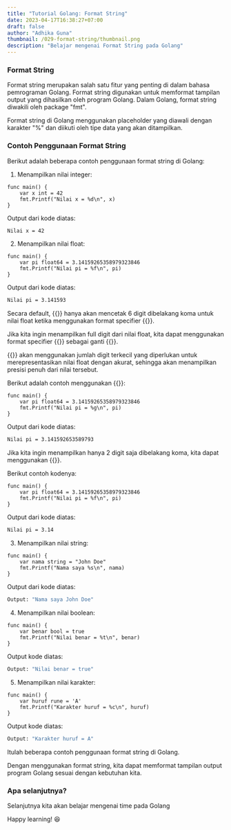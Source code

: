 ```yaml
---
title: "Tutorial Golang: Format String"
date: 2023-04-17T16:38:27+07:00
draft: false
author: "Adhika Guna"
thumbnail: /029-format-string/thumbnail.png
description: "Belajar mengenai Format String pada Golang"
---
```



### Format String

Format string merupakan salah satu fitur yang penting di dalam bahasa pemrograman Golang. Format string digunakan untuk memformat tampilan output yang dihasilkan oleh program Golang. Dalam Golang, format string diwakili oleh package "fmt".

Format string di Golang menggunakan placeholder yang diawali dengan karakter "%" dan diikuti oleh tipe data yang akan ditampilkan. 


### Contoh Penggunaan Format String

Berikut adalah beberapa contoh penggunaan format string di Golang:

1. Menampilkan nilai integer:
```golang
func main() {
    var x int = 42
    fmt.Printf("Nilai x = %d\n", x)
}
```

Output dari kode diatas:
```bash
Nilai x = 42
```

2. Menampilkan nilai float:
```golang
func main() {
    var pi float64 = 3.14159265358979323846
    fmt.Printf("Nilai pi = %f\n", pi)
}
```

Output dari kode diatas:
```bash
Nilai pi = 3.141593
```

Secara default, {{<singlelinecodeblock text="Printf">}} hanya akan mencetak 6 digit dibelakang koma untuk nilai float ketika menggunakan format specifier {{<singlelinecodeblock text="%f">}}.

Jika kita ingin menampilkan full digit dari nilai float, kita dapat menggunakan format specifier {{<singlelinecodeblock text="%g">}} sebagai ganti {{<singlelinecodeblock text="%f">}}. 

{{<singlelinecodeblock text="%g">}} akan menggunakan jumlah digit terkecil yang diperlukan untuk merepresentasikan nilai float dengan akurat, sehingga akan menampilkan presisi penuh dari nilai tersebut. 

Berikut adalah contoh menggunakan {{<singlelinecodeblock text="%g">}}:
```golang
func main() {
    var pi float64 = 3.14159265358979323846
    fmt.Printf("Nilai pi = %g\n", pi)
}
```
Output dari kode diatas:
```bash
Nilai pi = 3.141592653589793
```


Jika kita ingin menampilkan hanya 2 digit saja dibelakang koma, kita dapat menggunakan {{<singlelinecodeblock text="%.2f">}}.

Berikut contoh kodenya:
```golang
func main() {
    var pi float64 = 3.14159265358979323846
    fmt.Printf("Nilai pi = %f\n", pi)
}
```

Output dari kode diatas:
```bash
Nilai pi = 3.14
```

3. Menampilkan nilai string:
```golang
func main() {
    var nama string = "John Doe"
    fmt.Printf("Nama saya %s\n", nama)
}
```

Output dari kode diatas:
```bash
Output: "Nama saya John Doe"
```

4. Menampilkan nilai boolean:
```golang
func main() {
    var benar bool = true
    fmt.Printf("Nilai benar = %t\n", benar)
}
```

Output kode diatas:
```bash
Output: "Nilai benar = true"
```

5. Menampilkan nilai karakter:
```golang
func main() {
    var huruf rune = 'A'
    fmt.Printf("Karakter huruf = %c\n", huruf)
}
```

Output kode diatas:
```bash
Output: "Karakter huruf = A"
```

Itulah beberapa contoh penggunaan format string di Golang. 

Dengan menggunakan format string, kita dapat memformat tampilan output program Golang sesuai dengan kebutuhan kita. 

### Apa selanjutnya?
Selanjutnya kita akan belajar mengenai time pada Golang

Happy learning! 😆